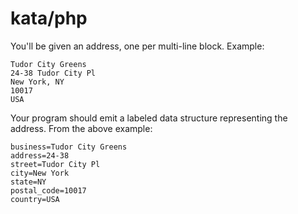 kata/php
========

You'll be given an address, one per multi-line block. Example:
```
Tudor City Greens
24-38 Tudor City Pl
New York, NY 
10017
USA
```
Your program should emit a labeled data structure representing the address. From the above example:
```
business=Tudor City Greens
address=24-38
street=Tudor City Pl
city=New York
state=NY
postal_code=10017
country=USA
```